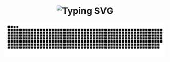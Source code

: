 <h1 align="center">
    <img src="https://readme-typing-svg.herokuapp.com?font=Cinzel&size=24&duration=3000&pause=1000&color=49FFF1&background=FFFFFF00&center=true&vCenter=true&random=false&width=435&lines=Hello!%F0%9F%91%8B;My+name+is+Taimoor+Aleem!;Welcome+to+my+GitHub+profile!" alt="Typing SVG" />
</h1>

![snake gif](https://github.com/TaimoorAleem/TaimoorAleem/blob/output/github-contribution-grid-snake-dark.svg)
